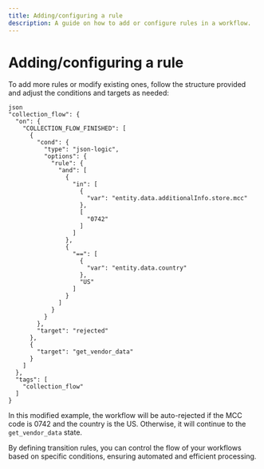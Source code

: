 ```yaml
---
title: Adding/configuring a rule
description: A guide on how to add or configure rules in a workflow.
---
```


# Adding/configuring a rule

To add more rules or modify existing ones, follow the structure provided and adjust the conditions and targets as needed:

```
json
"collection_flow": {
  "on": {
    "COLLECTION_FLOW_FINISHED": [
      {
        "cond": {
          "type": "json-logic",
          "options": {
            "rule": {
              "and": [
                {
                  "in": [
                    {
                      "var": "entity.data.additionalInfo.store.mcc"
                    },
                    [
                      "0742"
                    ]
                  ]
                },
                {
                  "==": [
                    {
                      "var": "entity.data.country"
                    },
                    "US"
                  ]
                }
              ]
            }
          }
        },
        "target": "rejected"
      },
      {
        "target": "get_vendor_data"
      }
    ]
  },
  "tags": [
    "collection_flow"
  ]
}

```

In this modified example, the workflow will be auto-rejected if the MCC code is 0742 and the country is the US. Otherwise, it will continue to the `get_vendor_data` state.

By defining transition rules, you can control the flow of your workflows based on specific conditions, ensuring automated and efficient processing.
